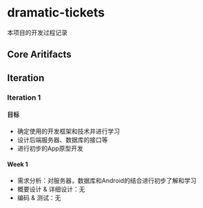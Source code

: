 # dramatic-tickets  
本项目的开发过程记录  

## Core Aritifacts

## Iteration  

### Iteration 1  

#### 目标
- 确定使用的开发框架和技术并进行学习
- 设计后端服务器、数据库的接口等
- 进行初步的App原型开发


#### Week 1  
- 需求分析：对服务器，数据库和Android的结合进行初步了解和学习
- 概要设计 & 详细设计：无
- 编码 & 测试：无
